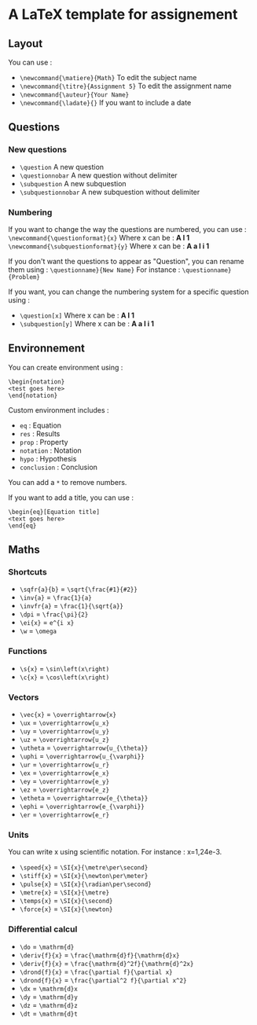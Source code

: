 # A LaTeX template for assignement

## Layout

You can use :
* ```\newcommand{\matiere}{Math}``` To edit the subject name
* ```\newcommand{\titre}{Assignment 5}``` To edit the assignment name
* ```\newcommand{\auteur}{Your Name}```
* ```\newcommand{\ladate}{}``` If you want to include a date

## Questions

### New questions

* ```\question``` A new question
* ```\questionnobar``` A new question without delimiter
* ```\subquestion``` A new subquestion
* ```\subquestionnobar```  A new subquestion without delimiter

### Numbering

If you want to change the way the questions are numbered, you can use :
```\newcommand{\questionformat}{x}``` Where x can be : **A I 1**
```\newcommand{\subquestionformat}{y}``` Where x can be : **A a I i 1**

If you don't want the questions to appear as "Question", you can rename them using : ```\questionname}{New Name}```
For instance : ```\questionname}{Problem}```

If you want, you can change the numbering system for a specific question using :
* ```\question[x]``` Where x can be : **A I 1**
* ```\subquestion[y]``` Where x can be : **A a I i 1**

## Environnement

You can create environment using :
```
\begin{notation}
<test goes here>
\end{notation}
```

Custom environment includes :
* ```eq``` : Equation
* ```res``` : Results
* ```prop``` : Property
* ```notation``` : Notation
* ```hypo``` : Hypothesis
* ```conclusion``` : Conclusion

You can add a ```*``` to remove numbers.

If you want to add a title, you can use :

```
\begin{eq}[Equation title]
<text goes here>
\end{eq}
```

## Maths

### Shortcuts

* ```\sqfr{a}{b}``` = ```\sqrt{\frac{#1}{#2}}```
* ```\inv{a}``` = ```\frac{1}{a}```
* ```\invfr{a}``` = ```\frac{1}{\sqrt{a}}```
* ```\dpi``` = ```\frac{\pi}{2}```
* ```\ei{x}``` = ```e^{i x}```
* ```\w``` = ```\omega```

### Functions
* ```\s{x}``` = ```\sin\left(x\right)```
* ```\c{x}``` = ```\cos\left(x\right)```

### Vectors
* ```\vec{x}``` = ```\overrightarrow{x}```
* ```\ux``` = ```\overrightarrow{u_x}```
* ```\uy``` = ```\overrightarrow{u_y}```
* ```\uz``` = ```\overrightarrow{u_z}```
* ```\utheta``` = ```\overrightarrow{u_{\theta}}```
* ```\uphi``` = ```\overrightarrow{u_{\varphi}}```
* ```\ur``` = ```\overrightarrow{u_r}```
* ```\ex``` = ```\overrightarrow{e_x}```
* ```\ey``` = ```\overrightarrow{e_y}```
* ```\ez``` = ```\overrightarrow{e_z}```
* ```\etheta``` = ```\overrightarrow{e_{\theta}}```
* ```\ephi``` = ```\overrightarrow{e_{\varphi}}```
* ```\er``` = ```\overrightarrow{e_r}```

### Units

You can write x using scientific notation. For instance : x=1,24e-3.

* ```\speed{x}``` = ```\SI{x}{\metre\per\second}```
* ```\stiff{x}``` = ```\SI{x}{\newton\per\meter}```
* ```\pulse{x}``` = ```\SI{x}{\radian\per\second}```
* ```\metre{x}``` = ```\SI{x}{\metre}```
* ```\temps{x}``` = ```\SI{x}{\second}```
* ```\force{x}``` = ```\SI{x}{\newton}```

### Differential calcul
* ```\do``` = ```\mathrm{d}```
* ```\deriv{f}{x}``` = ```\frac{\mathrm{d}f}{\mathrm{d}x}```
* ```\deriv{f}{x}``` = ```\frac{\mathrm{d}^2f}{\mathrm{d}^2x}```
* ```\drond{f}{x}``` = ```\frac{\partial f}{\partial x}```
* ```\drond{f}{x}``` = ```\frac{\partial^2 f}{\partial x^2}```
* ```\dx``` = ```\mathrm{d}x```
* ```\dy``` = ```\mathrm{d}y```
* ```\dz``` = ```\mathrm{d}z```
* ```\dt``` = ```\mathrm{d}t```







